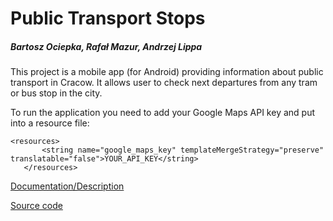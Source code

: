 # Public Transport Stops
##### <i>Bartosz Ociepka, Rafał Mazur, Andrzej Lippa</i>
This project is a mobile app (for Android) providing information about public transport in Cracow. It allows user to check next departures from any tram or bus stop in the city.

To run the application you need to add your Google Maps API key and put into a resource file:
```
<resources>
       <string name="google_maps_key" templateMergeStrategy="preserve" translatable="false">YOUR_API_KEY</string>
   </resources>
```

[Documentation/Description](https://github.com/bociepka/PublicTransportStops/blob/master/App-description.pdf)

[Source code](https://github.com/bociepka/PublicTransportStops/tree/master/app/src/main/java/com/example/publictransportstops)
